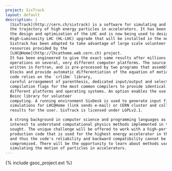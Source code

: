 ```yaml
---
project: SixTrack
layout: default
description: |
  [SixTrack](http://cern.ch/sixtrack) is a software for simulating and analysing
  the trajectory of high energy particles in accelerators. It has been used in
  the design and optimization of the LHC and is now being used to design the
  High-Luminosity LHC (HL-LHC) upgrade that will be installed in the next decade.
  Sixtrack has been adapted to take advantage of large scale volunteer computing
  resources provided by the
  [LHC@Home](http://lhcathome.web.cern.ch) project.
  It has been engineered to give the exact same results after millions of
  operations on several, very different computer platforms. The source code is
  written in Fortran, and is pre-processed by two programs that assemble the code
  blocks and provide automatic differentiation of the equation of motions. The
  code relies on the `crlibm` library,
  careful arrangement of parenthesis, dedicated input/output and selected
  compilation flags for the most common compilers to provide identical results on
  different platforms and operating systems. An option enables the use of the
  Boinc library for volunteer
  computing. A running environment SixDesk is used to generate input files, split
  simulations for LHC@Home (link sends e-mail) or CERN cluster and collect the
  results for the user. SixTrack is licensed under LGPLv2.1.

  A strong background in computer science and programming languages as well the
  interest to understand computational physics methods implemented in the code are
  sought. The unique challenge will be offered to work with a high-performance
  production code that is used for the highest energy accelerator in the world -
  and thus the code's reliability and backward compatibility cannot be
  compromised. There will be the opportunity to learn about methods used in
  simulating the motion of particles in accelerators.
---
```


{% include gsoc_project.ext %}
